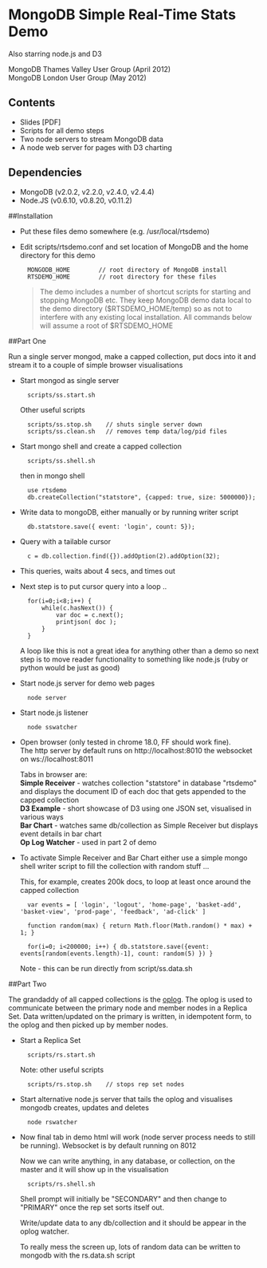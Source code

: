 
# MongoDB Simple Real-Time Stats Demo

Also starring node.js and D3

MongoDB Thames Valley User Group (April 2012)  
MongoDB London User Group (May 2012)  

## Contents

- Slides [PDF]
- Scripts for all demo steps
- Two node servers to stream MongoDB data
- A node web server for pages with D3 charting

## Dependencies

- MongoDB (v2.0.2, v2.2.0, v2.4.0, v2.4.4)
- Node.JS (v0.6.10, v0.8.20, v0.11.2)

##Installation

- Put these files demo somewhere (e.g. /usr/local/rtsdemo)
- Edit scripts/rtsdemo.conf and set location of MongoDB and the home directory for this demo

    	MONGODB_HOME        // root directory of MongoDB install  
    	RTSDEMO_HOME        // root directory for these files  

	> The demo includes a number of shortcut scripts for starting and stopping MongoDB etc. They
keep MongoDB demo data local to the demo directory ($RTSDEMO_HOME/temp) so as not to interfere
with any existing local installation. All commands below will assume a root of $RTSDEMO_HOME

##Part One

Run a single server mongod, make a capped collection, put docs into it and stream it to a couple of simple browser visualisations

- Start mongod as single server

  		scripts/ss.start.sh

	Other useful scripts
	
		scripts/ss.stop.sh    // shuts single server down   
  		scripts/ss.clean.sh   // removes temp data/log/pid files  

- Start mongo shell and create a capped collection

  		scripts/ss.shell.sh
  	
	then in mongo shell

		use rtsdemo
		db.createCollection("statstore", {capped: true, size: 5000000});

- Write data to mongoDB, either manually or by running writer script

  		db.statstore.save({ event: 'login', count: 5});

- Query with a tailable cursor

  		c = db.collection.find({}).addOption(2).addOption(32);

- This queries, waits about 4 secs, and times out

- Next step is to put cursor query into a loop ..

  		for(i=0;i<8;i++) {
        	while(c.hasNext()) {
             	var doc = c.next();
             	printjson( doc );
        	}
  		}

	A loop like this is not a great idea for anything other than a demo
so next step is to move reader functionality to something like node.js
(ruby or python would be just as good)

- Start node.js server for demo web pages

  		node server

- Start node.js listener

  		node sswatcher

- Open browser (only tested in chrome 18.0, FF should work fine).  
The http server by default runs on http://localhost:8010 the websocket on ws://localhost:8011  

	Tabs in browser are:  
	**Simple Receiver** - watches collection "statstore" in database "rtsdemo" and displays the document ID of each doc that gets appended to the capped collection  
	**D3 Example** - short showcase of D3 using one JSON set, visualised in various ways  
	**Bar Chart** - watches same db/collection as Simple Receiver but displays event details in bar chart  
	**Op Log Watcher** - used in part 2 of demo  
	
- To activate Simple Receiver and Bar Chart either use a simple mongo shell writer script to fill the collection with random stuff …
    
	This, for example, creates 200k docs, to loop at least once around the capped collection

  		var events = [ 'login', 'logout', 'home-page', 'basket-add', 'basket-view', 'prod-page', 'feedback', 'ad-click' ]

  		function random(max) { return Math.floor(Math.random() * max) + 1; }

  		for(i=0; i<200000; i++) { db.statstore.save({event: events[random(events.length)-1], count: random(5) }) }

	Note - this can be run directly from script/ss.data.sh

##Part Two

The grandaddy of all capped collections is the [oplog](http://www.mongodb.org/display/DOCS/Replica+Sets+-+Oplog). The oplog is used to communicate between the primary node and member nodes in a Replica Set. Data written/updated on the primary is written, in idempotent form, to the oplog and then picked up by member nodes.

- Start a Replica Set

  		scripts/rs.start.sh

	Note: other useful scripts

  		scripts/rs.stop.sh    // stops rep set nodes

- Start alternative node.js server that tails the oplog and visualises mongodb creates, updates and deletes

  		node rswatcher

- Now final tab in demo html will work (node server process needs to still be running). Websocket is by default running on 8012

	Now we can write anything, in any database, or collection, on the master and it will show up in the visualisation

		scripts/rs.shell.sh
		  
	Shell prompt will initially be "SECONDARY" and then change to "PRIMARY" once the rep set sorts itself out.
	
	Write/update data to any db/collection and it should be appear in the oplog watcher.
	
	To really mess the screen up, lots of random data can be written to mongodb with the rs.data.sh script


